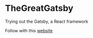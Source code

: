 # TheGreatGatsby 
Trying out the Gatsby, a React framework 

Follow with this [website](https://www.digitalocean.com/community/tutorials/how-to-set-up-your-first-gatsby-website)
